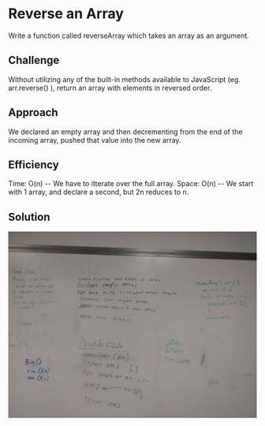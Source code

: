 # Reverse an Array
Write a function called reverseArray which takes an array as an argument. 

## Challenge
Without utilizing any of the built-in methods available to JavaScript (eg. arr.reverse() ), return an array with elements in reversed order.

## Approach  
We declared an empty array and then decrementing from the end of the incoming array, pushed that value into the new array.

## Efficiency
Time: O(n) -- We have to itterate over the full array.
Space: O(n) -- We start with 1 array, and declare a second, but 2n reduces to n.

## Solution
![arrayReverse whiteboard image](https://github.com/Kcils360/data-structures-and-algorithms-JS/blob/master/assets/array-reverse.jpg "arrayReverse Wite Board")
